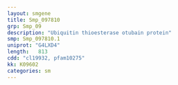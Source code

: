 ```yaml
---
layout: smgene
title: Smp_097810
grp: Smp_09
description: "Ubiquitin thioesterase otubain protein"
smp: Smp_097810.1
uniprot: "G4LXD4"
length:   813
cdd: "cl19932, pfam10275"
kk: K09602
categories: sm
---
```


